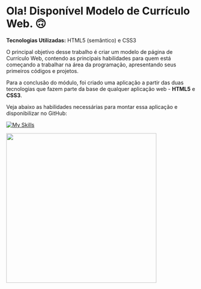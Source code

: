 # Ola! Disponível Modelo de Currículo Web. 🙃

<strong>Tecnologias Utilizadas:</strong> HTML5 (semântico) e CSS3

O principal objetivo desse trabalho é criar um modelo de página de Currículo Web, contendo as principais habilidades para quem está começando a trabalhar na área da programação, apresentando seus primeiros códigos e projetos.

Para a conclusão do módulo, foi criado uma aplicação a partir das duas tecnologias que fazem parte da base de qualquer aplicação web - <strong>HTML5</strong> e <strong>CSS3</strong>.

Veja abaixo as habilidades necessárias para montar essa aplicação e disponibilizar no GitHub: </br>

[![My Skills](https://skillicons.dev/icons?i=html,css,git)](https://skillicons.dev)

<div align="left">
<img src="https://user-images.githubusercontent.com/25811685/178155455-33b34b43-8e9a-4a0a-97d0-60797cdd174e.png" width="400px" />
</div>
